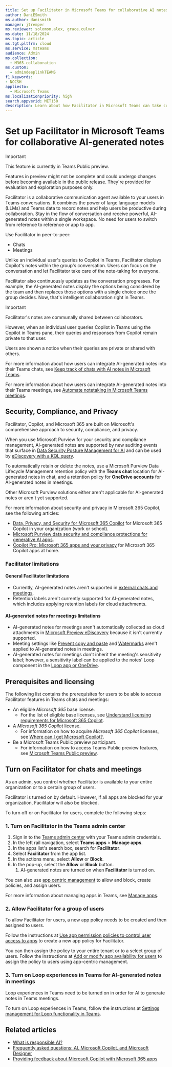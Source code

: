 ```yaml
---
title: Set up Facilitator in Microsoft Teams for collaborative AI notes
author: DaniESmith
ms.author: danismith
manager: jtremper
ms.reviewer: solomon.alex, grace.culver
ms.date: 11/18/2024
ms.topic: article
ms.tgt.pltfrm: cloud
ms.service: msteams
audience: Admin
ms.collection: 
  - M365-collaboration
ms.custom:
  - admindeeplinkTEAMS
f1.keywords:
- NOCSH
appliesto: 
  - Microsoft Teams
ms.localizationpriority: high
search.appverid: MET150
description: Learn about how Facilitator in Microsoft Teams can take collaborative AI-generated notes powered by Copilot.
---
```


# Set up Facilitator in Microsoft Teams for collaborative AI-generated notes

> [!IMPORTANT]
> This feature is currently in Teams Public preview.
>
> Features in preview might not be complete and could undergo changes before becoming available in the public release. They're provided for evaluation and exploration purposes only.

Facilitator is a collaborative communication agent available to your users in Teams conversations. It combines the power of large language models (LLMs) and Teams data to record notes and help users be productive during collaboration. Stay in the flow of conversation and receive powerful, AI-generated notes within a single workspace. No need for users to switch from reference to reference or app to app.

Use Facilitator in peer-to-peer:

- Chats
- Meetings

Unlike an individual user's queries to Copilot in Teams, Facilitator displays Copilot's notes within the group's conversation. Users can focus on the conversation and let Facilitator take care of the note-taking for everyone.

Facilitator also continuously updates as the conversation progresses. For example, the AI-generated notes display the options being considered by the team and then replaces those options with a single choice once the group decides. Now, that's intelligent collaboration right in Teams.

> [!IMPORTANT]
> Facilitator's notes are communally shared between collaborators.
>
> However, when an individual user queries Copilot in Teams using the Copilot in Teams pane, their queries and responses from Copilot remain private to that user.
>
> Users are shown a notice when their queries are private or shared with others.

For more information about how users can integrate AI-generated notes into their Teams chats, see [Keep track of chats with AI notes in Microsoft Teams](https://support.microsoft.com/office/keep-track-of-chats-with-AI-notes-in-Microsoft-Teams-0b7efbd0-fd3e-48e7-9a4b-4ea22cdc12c0).

For more information about how users can integrate AI-generated notes into their Teams meetings, see [Automate notetaking in Microsoft Teams meetings](https://support.microsoft.com/office/automate-notetaking-in-Microsoft-Teams-meetings-37657f91-39b5-40eb-9421-45141e3ce9f6).

## Security, Compliance, and Privacy

Facilitator, Copilot, and Microsoft 365 are built on Microsoft's comprehensive approach to security, compliance, and privacy.

When you use Microsoft Purview for your security and compliance management, AI-generated notes are supported by new auditing events that surface in [Data Security Posture Management for AI](/purview/ai-microsoft-purview#data-security-posture-management-for-ai-provides-insights-policies-and-controls-for-ai-apps) and can be used by [eDiscovery with a KQL query](/purview/edisc-keyword-query-language).

To automatically retain or delete the notes, use a Microsoft Purview Data Lifecycle Management retention policy with the **Teams chat** location for AI-generated notes in chat, and a retention policy for **OneDrive accounts** for AI-generated notes in meetings.

Other Microsoft Purview solutions either aren't applicable for AI-generated notes or aren't yet supported.

For more information about security and privacy in Microsoft 365 Copilot, see the following articles:

- [Data, Privacy, and Security for Microsoft 365 Copilot](/copilot/microsoft-365/microsoft-365-copilot-privacy) for Microsoft 365 Copilot in your organization (work or school).
- [Microsoft Purview data security and compliance protections for generative AI apps](/purview/ai-microsoft-purview).
- [Copilot Pro: Microsoft 365 apps and your privacy](https://support.microsoft.com/office/copilot-pro-microsoft-365-apps-and-your-privacy-6f0d8d80-f4bb-4c9f-989e-64a4adfd62e5) for Microsoft 365 Copilot apps at home.

### Facilitator limitations

#### General Facilitator limitations

- Currently, AI-generated notes aren't supported in [external chats and meetings](trusted-organizations-external-meetings-chat.md).
- Retention labels aren't currently supported for AI-generated notes, which includes applying retention labels for cloud attachments.

#### AI-generated notes for meetings limitations

- AI-generated notes for meetings aren't automatically collected as cloud attachments in [Microsoft Preview eDiscovery](/purview/ediscovery-cloud-attachments) because it isn't currently supported.
- Meeting settings like [Prevent copy and paste](manage-chat-sensitive-meetings.md#prevent-copying-or-forwarding-of-chat) and [Watermarks](watermark-meeting-content-video.md) aren't applied to AI-generated notes in meetings.
- AI-generated notes for meetings don't inherit the meeting's sensitivity label; however, a sensitivity label can be applied to the notes' Loop component in the [Loop app or OneDrive](/purview/sensitivity-labels-loop).

## Prerequisites and licensing

The following list contains the prerequisites for users to be able to access Facilitator features in Teams chats and meetings:

- An eligible *Microsoft 365* base license.
  - For the list of eligible base licenses, see [Understand licensing requirements for Microsoft 365 Copilot](/copilot/microsoft-365/microsoft-365-copilot-licensing).
- A *Microsoft 365 Copilot* license.
  - For information on how to acquire *Microsoft 365 Copilot* licenses, see [Where can I get Microsoft Copilot?](https://support.microsoft.com/topic/where-can-i-get-microsoft-copilot-40a622db-6d25-4266-b008-4bbcb55cf52f).
- Be a Microsoft Teams Public preview participant.
  - For information on how to access Teams Public preview features, see [Microsoft Teams Public preview](/microsoftteams/public-preview-doc-updates).

## Turn on Facilitator for chats and meetings

As an admin, you control whether Facilitator is available to your entire organization or to a certain group of users.

Facilitator is turned on by default. However, if all apps are blocked for your organization, Facilitator will also be blocked.

To turn off or on Facilitator for users, complete the following steps:

### 1. Turn on Facilitator in the Teams admin center

1. Sign in to the [Teams admin center](https://admin.teams.microsoft.com/dashboard) with your Teams admin credentials.
1. In the left rail navigation, select **Teams apps** > **Manage apps**.
1. In the apps list's search box, search for **Facilitator**.
1. Select **Facilitator** from the app list.
1. In the actions menu, select **Allow** or **Block**.
1. In the pop-up, select the **Allow** or **Block** button.
    1. AI-generated notes are turned on when **Facilitator** is turned on.

You can also use [app centric management](/microsoftteams/app-centric-management) to allow and block, create policies, and assign users.

For more information about managing apps in Teams, see [Manage apps](manage-apps.md).

### 2. Allow Facilitator for a group of users

To allow Facilitator for users, a new app policy needs to be created and then assigned to users.

Follow the instructions at [Use app permission policies to control user access to apps](teams-app-permission-policies.md) to create a new app policy for Facilitator.

You can then assign the policy to your entire tenant or to a select group of users. Follow the instructions at [Add or modify app availability for users](/microsoftteams/app-centric-management#add-or-modify-app-availability-for-users) to assign the policy to users using app-centric management.

### 3. Turn on Loop experiences in Teams for AI-generated notes in meetings

Loop experiences in Teams need to be turned on in order for AI to generate notes in Teams meetings.

To turn on Loop experiences in Teams, follow the instructions at [Settings management for Loop functionality in Teams](/microsoft-365/loop/loop-components-configuration#settings-management-for-loop-functionality-in-teams).

## Related articles

- [What is responsible AI?](https://support.microsoft.com/topic/what-is-responsible-ai-33fc14be-15ea-4c2c-903b-aa493f5b8d92)
- [Frequently asked questions: AI, Microsoft Copilot, and Microsoft Designer](https://support.microsoft.com/topic/frequently-asked-questions-ai-microsoft-copilot-and-microsoft-designer-987b275d-f6f2-4d5d-94c5-e927cffae705)
- [Providing feedback about Microsoft Copilot with Microsoft 365 apps](https://support.microsoft.com/topic/providing-feedback-about-microsoft-copilot-with-microsoft-365-apps-c481c26a-e01a-4be3-bdd0-aee0b0b2a423?ocid=CopilotLab_SMC_Privacy_Feedback)
